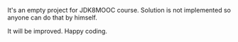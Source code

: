 It's an empty project for JDK8MOOC course. 
Solution is not implemented so anyone can do that by himself.

It will be improved. Happy coding.
